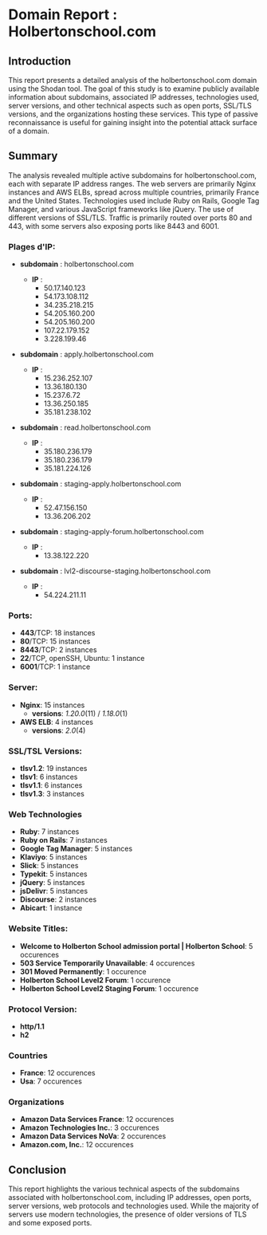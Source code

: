 # Domain Report : Holbertonschool.com

## Introduction
This report presents a detailed analysis of the holbertonschool.com domain using the Shodan tool. The goal of this study is to examine publicly available information about subdomains, associated IP addresses, technologies used, server versions, and other technical aspects such as open ports, SSL/TLS versions, and the organizations hosting these services. This type of passive reconnaissance is useful for gaining insight into the potential attack surface of a domain.


## Summary
The analysis revealed multiple active subdomains for holbertonschool.com, each with separate IP address ranges. The web servers are primarily Nginx instances and AWS ELBs, spread across multiple countries, primarily France and the United States. Technologies used include Ruby on Rails, Google Tag Manager, and various JavaScript frameworks like jQuery. The use of different versions of SSL/TLS. Traffic is primarily routed over ports 80 and 443, with some servers also exposing ports like 8443 and 6001.

### Plages d'IP:
- **subdomain** : holbertonschool.com
    - **IP** :
        - 50.17.140.123
        - 54.173.108.112
        - 34.235.218.215
        - 54.205.160.200
        - 54.205.160.200
        - 107.22.179.152
        - 3.228.199.46

- **subdomain** : apply.holbertonschool.com
    - **IP** :
        - 15.236.252.107
        - 13.36.180.130
        - 15.237.6.72
        - 13.36.250.185
        - 35.181.238.102

- **subdomain** : read.holbertonschool.com
    - **IP** :
        - 35.180.236.179
        - 35.180.236.179
        - 35.181.224.126

- **subdomain** : staging-apply.holbertonschool.com
    - **IP** :
        - 52.47.156.150
        - 13.36.206.202

- **subdomain** : staging-apply-forum.holbertonschool.com
    - **IP** :
        - 13.38.122.220

- **subdomain** : lvl2-discourse-staging.holbertonschool.com
    - **IP** :
        - 54.224.211.11

### Ports:
- **443**/TCP: 18 instances
- **80**/TCP: 15 instances
- **8443**/TCP: 2 instances
- **22**/TCP, openSSH, Ubuntu: 1 instance
- **6001**/TCP: 1 instance

### Server:
- **Nginx**: 15 instances
    - **versions**: *1.20.0*(11) / *1.18.0*(1)
- **AWS ELB**: 4 instances
    - **versions**: *2.0*(4)

### SSL/TSL Versions:
- **tlsv1.2**: 19 instances
- **tlsv1**: 6 instances
- **tlsv1.1**: 6 instances
- **tlsv1.3**: 3 instances

### Web Technologies
- **Ruby**: 7 instances
- **Ruby on Rails**: 7 instances
- **Google Tag Manager**: 5 instances
- **Klaviyo**: 5 instances
- **Slick**: 5 instances
- **Typekit**: 5 instances
- **jQuery**: 5 instances
- **jsDelivr**: 5 instances
- **Discourse**: 2 instances
- **Abicart**: 1 instance

### Website Titles:
- **Welcome to Holberton School admission portal | Holberton School**: 5 occurences
- **503 Service Temporarily Unavailable**: 4 occurences
- **301 Moved Permanently**: 1 occurence
- **Holberton School Level2 Forum**: 1 occurence
- **Holberton School Level2 Staging Forum**: 1 occurence

### Protocol Version:
- **http/1.1**
- **h2**

### Countries
- **France**: 12 occurences
- **Usa**: 7 occurences

### Organizations
- **Amazon Data Services France**: 12 occurences
- **Amazon Technologies Inc.**: 3 occurences
- **Amazon Data Services NoVa**: 2 occurences
- **Amazon.com, Inc.**: 12 occurences

## Conclusion
This report highlights the various technical aspects of the subdomains associated with holbertonschool.com, including IP addresses, open ports, server versions, web protocols and technologies used. While the majority of servers use modern technologies, the presence of older versions of TLS and some exposed ports.
